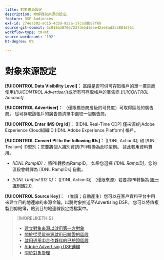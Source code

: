 ```yaml
---
title: 對象來源設定
description: 瞭解對象來源的設定。
feature: DSP Audiences
exl-id: 274ea502-ad15-4d3d-922a-17caddb87f69
source-git-commit: 6c918b387067237de5d1eae42ae8ad253884d761
workflow-type: tm+mt
source-wordcount: '192'
ht-degree: 0%

---
```


# 對象來源設定

**[!UICONTROL Data Visibility Level]：** 區段是否可供可存取帳戶的單一廣告商使用(*[!UICONTROL Advertiser]*)或所有可存取帳戶的廣告商 *[!UICONTROL Account]*.

**[!UICONTROL Advertiser]：** （僅限廣告商層級的可見度）可取得區段的廣告商。 從可存取該帳戶的廣告商清單中選取一個廣告商。

**[!UICONTROL Enter IMS Org Id]：** ([!DNL Real-Time CDP] 僅來源)的Adobe Experience Cloud組織ID [!DNL Adobe Experience Platform] 帳戶。

**[!UICONTROL Convert PII to the following IDs]：** ([!DNL ActionIQ] 和 [!DNL Tealium] ID型別；您要將個人識別資訊(PII)轉換為此ID型別。 據此套用資料費用。

* *[!DNL RampID]：* 將PII轉換為RampID。 如果您選擇 *[!DNL RampID]*，您的區段會轉譯為 [!DNL RampIDs] 自動。

* *[!DNL Unified ID2.0]：* ([!DNL ActionIQ] （僅限來源）若要將PII轉換為 [統一識別碼2.0](https://unifiedid.com/).

**[!UICONTROL Source Key]：** （唯讀；自動產生）您可以在客戶資料平台中用來建立目的地連線的來源金鑰，以將對象推送至Advertising DSP。 您可以將值複製到剪貼簿，貼到目的地連線設定或檔案中。

>[!MORELIKETHIS]
>
>* [建立對象來源以啟用第一方對象](source-create.md)
>* [關於從受眾來源啟用已驗證的區段](source-about.md)
>* [啟用通用ID合作夥伴的已驗證區段](source-universal-id.md)
>* [Adobe Advertising DSP連線](https://experienceleague.adobe.com/docs/experience-platform/destinations/catalog/advertising/adobe-advertising-cloud-connection.html)
>* [關於對象管理](/help/dsp/audiences/audience-about.md)
